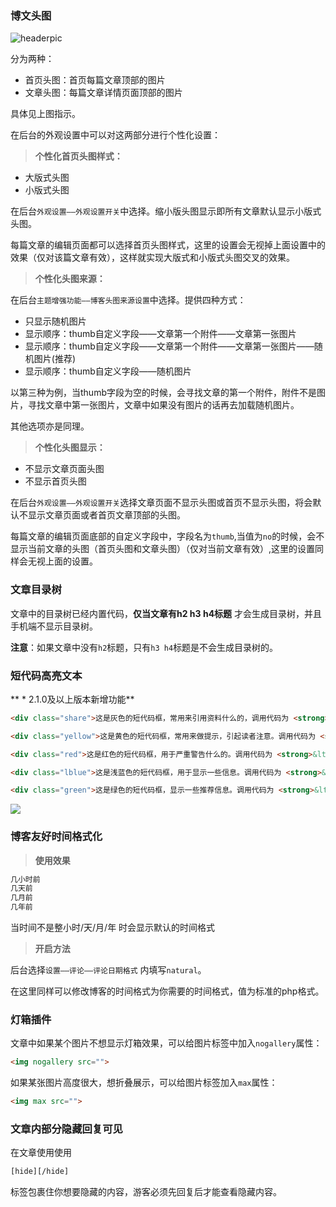 ### 博文头图

![headerpic](https://ihewrocdn.b0.upaiyun.com/img/headerpic.png)

分为两种：
* 首页头图：首页每篇文章顶部的图片
* 文章头图：每篇文章详情页面顶部的图片

具体见上图指示。

在后台的外观设置中可以对这两部分进行个性化设置：

> **个性化首页头图样式：**

* 大版式头图
* 小版式头图

在后台`外观设置——外观设置开关`中选择。缩小版头图显示即所有文章默认显示小版式头图。

每篇文章的编辑页面都可以选择首页头图样式，这里的设置会无视掉上面设置中的效果（仅对该篇文章有效），这样就实现大版式和小版式头图交叉的效果。

> **个性化头图来源：**

在后台`主题增强功能——博客头图来源设置`中选择。提供四种方式：

* 只显示随机图片
* 显示顺序：thumb自定义字段——文章第一个附件——文章第一张图片
* 显示顺序：thumb自定义字段——文章第一个附件——文章第一张图片——随机图片(推荐)
* 显示顺序：thumb自定义字段——随机图片

以第三种为例，当thumb字段为空的时候，会寻找文章的第一个附件，附件不是图片，寻找文章中第一张图片，文章中如果没有图片的话再去加载随机图片。

其他选项亦是同理。

> **个性化头图显示：**

* 不显示文章页面头图
* 不显示首页头图

在后台`外观设置——外观设置开关`选择文章页面不显示头图或首页不显示头图，将会默认不显示文章页面或者首页文章顶部的头图。

每篇文章的编辑页面底部的自定义字段中，字段名为`thumb`,当值为`no`的时候，会不显示当前文章的头图（首页头图和文章头图）（仅对当前文章有效）,这里的设置同样会无视上面的设置。


### 文章目录树

文章中的目录树已经内置代码，**仅当文章有h2 h3 h4标题** 才会生成目录树，并且手机端不显示目录树。

**注意**：如果文章中没有`h2`标题，只有`h3 h4`标题是不会生成目录树的。


### 短代码高亮文本

** \* 2.1.0及以上版本新增功能**

```html
<div class="share">这是灰色的短代码框，常用来引用资料什么的，调用代码为 <strong>&lt;div class="share"&gt;输入文字&lt;/div&gt;</strong><br><br></div>

<div class="yellow">这是黄色的短代码框，常用来做提示，引起读者注意。调用代码为 <strong>&lt;div class="yellow"&gt;输入文字&lt;/div&gt;</strong><br><br></div>

<div class="red">这是红色的短代码框，用于严重警告什么的。调用代码为 <strong>&lt;div class="red"&gt;输入文字&lt;/div&gt;</strong><br><br></div>

<div class="lblue">这是浅蓝色的短代码框，用于显示一些信息。调用代码为 <strong>&lt;div class="lblue"&gt;输入文字&lt;/div&gt;</strong><br><br></div>

<div class="green">这是绿色的短代码框，显示一些推荐信息。调用代码为 <strong>&lt;div class="green"&gt;输入文字&lt;/div&gt;</strong><br><br></div>
```

<img src="https://ihewrocdn.b0.upaiyun.com/img/shortcode.png" />


### 博客友好时间格式化

> **使用效果**

```html
几小时前
几天前
几月前
几年前
```
当时间不是整小时/天/月/年 时会显示默认的时间格式

> **开启方法**

后台选择`设置——评论——评论日期格式` 内填写`natural`。

在这里同样可以修改博客的时间格式为你需要的时间格式，值为标准的php格式。


### 灯箱插件

文章中如果某个图片不想显示灯箱效果，可以给图片标签中加入`nogallery`属性：
```html
<img nogallery src="">
```

如果某张图片高度很大，想折叠展示，可以给图片标签加入`max`属性：

```html
<img max src="">
```

### 文章内部分隐藏回复可见

在文章使用使用
```html
[hide][/hide]
```
标签包裹住你想要隐藏的内容，游客必须先回复后才能查看隐藏内容。
